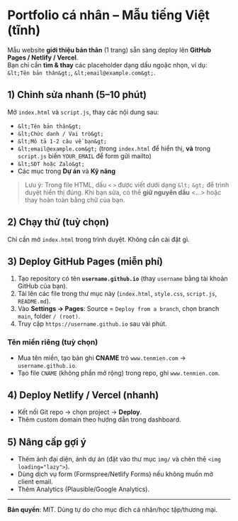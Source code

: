 # Portfolio cá nhân – Mẫu tiếng Việt (tĩnh)

Mẫu website **giới thiệu bản thân** (1 trang) sẵn sàng deploy lên **GitHub Pages / Netlify / Vercel**.  
Bạn chỉ cần **tìm & thay** các placeholder dạng dấu ngoặc nhọn, ví dụ: `&lt;Tên bản thân&gt;`, `&lt;email@example.com&gt;`.

## 1) Chỉnh sửa nhanh (5–10 phút)
Mở `index.html` và `script.js`, thay các nội dung sau:
- `&lt;Tên bản thân&gt;`
- `&lt;Chức danh / Vai trò&gt;`
- `&lt;Mô tả 1-2 câu về bạn&gt;`
- `&lt;email@example.com&gt;` (trong `index.html` để hiển thị, **và** trong `script.js` biến `YOUR_EMAIL` để form gửi mailto)
- `&lt;SĐT hoặc Zalo&gt;`
- Các mục trong **Dự án** và **Kỹ năng**

> Lưu ý: Trong file HTML, dấu `<` `>` được viết dưới dạng `&lt;` `&gt;` để trình duyệt hiển thị đúng. Khi bạn sửa, có thể **giữ nguyên dấu** &lt;...&gt; hoặc thay hoàn toàn bằng chữ của bạn.

## 2) Chạy thử (tuỳ chọn)
Chỉ cần mở `index.html` trong trình duyệt. Không cần cài đặt gì.

## 3) Deploy GitHub Pages (miễn phí)
1. Tạo repository có tên **`username.github.io`** (thay `username` bằng tài khoản GitHub của bạn).
2. Tải lên các file trong thư mục này (`index.html`, `style.css`, `script.js`, `README.md`).  
3. Vào **Settings → Pages**: Source = `Deploy from a branch`, chọn branch `main`, folder `/ (root)`.
4. Truy cập `https://username.github.io` sau vài phút.

### Tên miền riêng (tuỳ chọn)
- Mua tên miền, tạo bản ghi **CNAME** trỏ `www.tenmien.com` → `username.github.io`.
- Tạo file `CNAME` (không phần mở rộng) trong repo, ghi `www.tenmien.com`.

## 4) Deploy Netlify / Vercel (nhanh)
- Kết nối Git repo → chọn project → **Deploy**.  
- Thêm custom domain theo hướng dẫn trong dashboard.

## 5) Nâng cấp gợi ý
- Thêm ảnh đại diện, ảnh dự án (đặt vào thư mục `img/` và chèn thẻ `<img loading="lazy">`).
- Dùng dịch vụ form (Formspree/Netlify Forms) nếu không muốn mở client email.
- Thêm Analytics (Plausible/Google Analytics).

---

**Bản quyền**: MIT. Dùng tự do cho mục đích cá nhân/học tập/thương mại.
